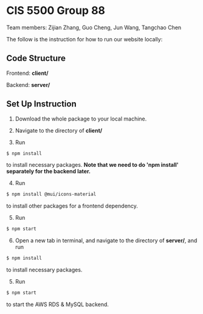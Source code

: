 # CIS 5500 Group 88

Team members: Zijian Zhang, Guo Cheng, Jun Wang, Tangchao Chen

The follow is the instruction for how to run our website locally:

## Code Structure

Frontend: **client/**

Backend: **server/**

## Set Up Instruction

1. Download the whole package to your local machine.

2. Navigate to the directory of **client/**

3. Run

```sh
$ npm install
```
to install necessary packages.  **Note that we need to do 'npm install' separately for the backend later.**

4. Run

```sh
$ npm install @mui/icons-material
```
to install other packages for a frontend dependency.

5. Run

```sh
$ npm start
```

6. Open a new tab in terminal, and navigate to the directory of **server/**, and run

```sh
$ npm install
```
to install necessary packages.

5. Run

```sh
$ npm start
```
to start the AWS RDS & MySQL backend.

